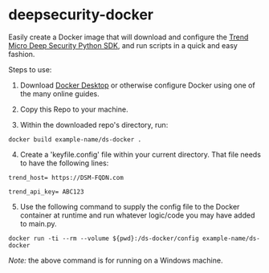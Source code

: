 # deepsecurity-docker
Easily create a Docker image that will download and configure the [Trend Micro Deep Security Python SDK](https://automation.deepsecurity.trendmicro.com/article/20_0/python/ "Trend Micro Deep Security Python SDK"), and run scripts in a quick and easy fashion. 

Steps to use:
1. Download [Docker Desktop](https://www.docker.com/products/docker-desktop/ "Docker Desktop") or otherwise configure Docker using one of the many online guides. 

2. Copy this Repo to your machine. 

3. Within the downloaded repo's directory, run:

`docker build example-name/ds-docker .`

4. Create a 'keyfile.config' file within your current directory. That file needs to have the following lines:

`trend_host= https://DSM-FQDN.com`

`trend_api_key= ABC123`

5. Use the following command to supply the config file to the Docker container at runtime and run whatever logic/code you may have added to main.py. 

`docker run -ti --rm --volume ${pwd}:/ds-docker/config example-name/ds-docker`

*Note:* the above command is for running on a Windows machine.
